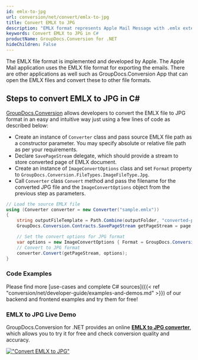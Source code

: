 ```yaml
---
id: emlx-to-jpg
url: conversion/net/convert/emlx-to-jpg
title: Convert EMLX to JPG
description: "EMLX format represents Apple Mail Message with .emlx extension. Learn how to convert EMLX to JPG file programmatically in C# language using GroupDocs.Conversion for .NET library."
keywords: Convert EMLX to JPG in C#
productName: GroupDocs.Conversion for .NET
hideChildren: False
---
```


The EMLX file format is implemented and developed by Apple. The Apple Mail application uses the EMLX file format for exporting the emails. There are other applications as well such as GroupDocs.Conversion App that can open the EMLX files and convert these to other file formats.

## Steps to convert EMLX to JPG in C#

[GroupDocs.Conversion](https://products.groupdocs.com/conversion/net) allows developers to convert the EMLX file to JPG format in an easy and intuitive way just using a few lines of code as described below:

* Create an instance of `Converter` class and pass source EMLX file path as a constructor parameter. You may specify absolute or relative file path as per your requirements. 
* Declare `SavePageStream` delegate, which should provide a stream to store converted page of EMLX document.
* Create an instance of `ImageConvertOptions` class and set `Format` property to `GroupDocs.Conversion.FileTypes.ImageFileType.Jpg`.
* Call `Converter` class `Convert` method and pass the filename for the converted JPG file and the `ImageConvertOptions` object from the previous step as parameters.

```csharp
// Load the source EMLX file
using (Converter converter = new Converter("sample.emlx"))
{
    string outputFileTemplate = Path.Combine(outputFolder, "converted-page-{0}.jpg");
    GroupDocs.Conversion.Contracts.SavePageStream getPageStream = page => new FileStream(string.Format(outputFileTemplate, page), FileMode.Create);

    // Set the convert options for JPG format
    var options = new ImageConvertOptions { Format = GroupDocs.Conversion.FileTypes.ImageFileType.Jpg };   
    // Convert to JPG format
    converter.Convert(getPageStream, options);
}
```

### Code Examples

Please find more [use-cases and complete C# sources]({{< ref "conversion/net/developer-guide/examples-and-demos.md" >}}) of our backend and frontend examples and try them for free!

### EMLX to JPG Live Demo

GroupDocs.Conversion for .NET provides an online [**EMLX to JPG converter**](https://products.groupdocs.app/conversion/emlx-to-jpg), which allows you to try it for free and check conversion quality and accuracy.

[!["Convert EMLX to JPG"](conversion/net/images/convert-to-jpg/convert-emlx-to-jpg.png)](https://products.groupdocs.app/conversion/emlx-to-jpg)